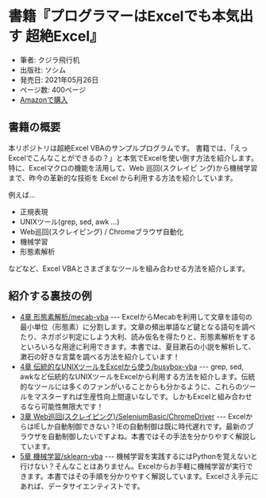 # 書籍『プログラマーはExcelでも本気出す 超絶Excel』

- 筆者: クジラ飛行机
- 出版社: ソシム
- 発売日: 2021年05月26日
- ページ数: 400ページ
- [Amazonで購入](https://amzn.to/3dR8bMm)

## 書籍の概要

本リポジトリは超絶Excel VBAのサンプルプログラムです。
書籍では、「えっ Excelでこんなことができるの？」と本気でExcelを使い倒す方法を紹介します。
特に、Excelマクロの機能を活用して、Web 巡回(スクレイピ ング)から機械学習まで、昨今の革新的な技術を Excel から利用する方法を紹介しています。

例えば...

 - 正規表現
 - UNIXツール(grep, sed, awk ...)
 - Web巡回(スクレイピング) / Chromeブラウザ自動化
 - 機械学習
 - 形態素解析
 
などなど、Excel VBAとさまざまなツールを組み合わせる方法を紹介します。

## 紹介する裏技の例

 - [4章 形態素解析/mecab-vba](https://github.com/kujirahand/mecab-vba) --- ExcelからMecabを利用して文章を語句の最小単位（形態素）に分割します。文章の頻出単語など鍵となる語句を調べたり、ネガポジ判定にしよう大利、読み仮名を得たりと、形態素解析をするといろいろな用途に利用できます。本書では、夏目漱石の小説を解析して、漱石の好きな言葉を調べる方法を紹介しています！
 - [4章 伝統的なUNIXツールをExcelから使う/busybox-vba](https://github.com/kujirahand/busybox-vba) --- grep, sed, awkなど伝統的なUNIXツールをExcelから利用する方法を紹介します。伝統的なツールには多くのファンがいることからも分かるように、これらのツールをマスターすれば生産性向上間違いなしです。しかもExcelと組み合わせるなら可能性無限大です！
 - [3章 Web巡回(スクレイピング)/SeleniumBasic/ChromeDriver](https://florentbr.github.io/SeleniumBasic/) --- ExcelからはIEしか自動制御できない？IEの自動制御は既に時代遅れです。最新のブラウザを自動制御したいですよね。本書ではその手法を分かりやすく解説しています。
 - [5章 機械学習/sklearn-vba](https://github.com/kujirahand/sklearn-vba) --- 機械学習を実践するにはPythonを覚えないと行けない？そんなことはありません。Excelからお手軽に機械学習が実行できます。本書ではその手順を分かりやすく解説しています。Excelさえ手元にあれば、データサイエンティストです。
 


